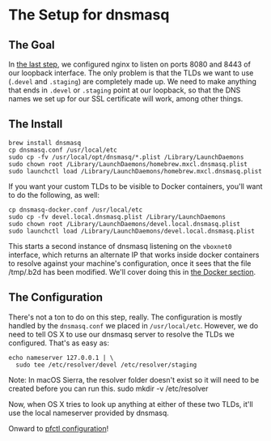 # The Setup for dnsmasq

## The Goal

In [the last step](../01_nginx/), we configured nginx to listen on ports 8080
and 8443 of our loopback interface. The only problem is that the TLDs we want
to use (`.devel` and `.staging`) are completely made up. We need to make
anything that ends in `.devel` or `.staging` point at our loopback, so that
the DNS names we set up for our SSL certificate will work, among other things.

## The Install

    brew install dnsmasq
    cp dnsmasq.conf /usr/local/etc
    sudo cp -fv /usr/local/opt/dnsmasq/*.plist /Library/LaunchDaemons
    sudo chown root /Library/LaunchDaemons/homebrew.mxcl.dnsmasq.plist
    sudo launchctl load /Library/LaunchDaemons/homebrew.mxcl.dnsmasq.plist

If you want your custom TLDs to be visible to Docker containers, you'll want to
do the following, as well:

    cp dnsmasq-docker.conf /usr/local/etc
    sudo cp -fv devel.local.dnsmasq.plist /Library/LaunchDaemons
    sudo chown root /Library/LaunchDaemons/devel.local.dnsmasq.plist
    sudo launchctl load /Library/LaunchDaemons/devel.local.dnsmasq.plist

This starts a second instance of dnsmasq listening on the `vboxnet0` interface,
which returns an alternate IP that works inside docker containers to resolve
against your machine's configuration, once it sees that the file /tmp/.b2d has
been modified. We'll cover doing this in [the Docker section](../05_docker/).

## The Configuration

There's not a ton to do on this step, really. The configuration is mostly
handled by the `dnsmasq.conf` we placed in `/usr/local/etc`. However, we do need
to tell OS X to use our dnsmasq server to resolve the TLDs we configured. That's
as easy as:

    echo nameserver 127.0.0.1 | \
      sudo tee /etc/resolver/devel /etc/resolver/staging

Note: In macOS Sierra, the resolver folder doesn't exist so it will need to be created before you can run this.
    sudo mkdir -v /etc/resolver


Now, when OS X tries to look up anything at either of these two TLDs, it'll use
the local nameserver provided by dnsmasq.

Onward to [pfctl configuration](../03_pfctl/)!

